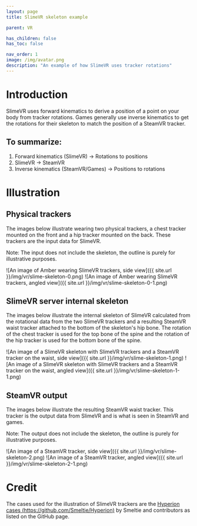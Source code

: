 ```yaml
---
layout: page
title: SlimeVR skeleton example

parent: VR

has_children: false
has_toc: false

nav_order: 1
image: /img/avatar.png
description: "An example of how SlimeVR uses tracker rotations"
---
```


# Introduction

SlimeVR uses forward kinematics to derive a position of a point on your body from tracker rotations. Games generally use inverse kinematics to get the rotations for their skeleton to match the position of a SteamVR tracker.

## To summarize:

1. Forward kinematics (SlimeVR) -> Rotations to positions
2. SlimeVR -> SteamVR
3. Inverse kinematics (SteamVR/Games) -> Positions to rotations

# Illustration

## Physical trackers

The images below illustrate wearing two physical trackers, a chest tracker mounted on the front and a hip tracker mounted on the back. These trackers are the input data for SlimeVR.

Note: The input does not include the skeleton, the outline is purely for illustrative purposes.

![An image of Amber wearing SlimeVR trackers, side view]({{ site.url }}/img/vr/slime-skeleton-0.png)
![An image of Amber wearing SlimeVR trackers, angled view]({{ site.url }}/img/vr/slime-skeleton-0-1.png)

## SlimeVR server internal skeleton

The images below illustrate the internal skeleton of SlimeVR calculated from the rotational data from the two SlimeVR trackers and a resulting SteamVR waist tracker attached to the bottom of the skeleton's hip bone. The rotation of the chest tracker is used for the top bone of the spine and the rotation of the hip tracker is used for the bottom bone of the spine.

![An image of a SlimeVR skeleton with SlimeVR trackers and a SteamVR tracker on the waist, side view]({{ site.url }}/img/vr/slime-skeleton-1.png)
![An image of a SlimeVR skeleton with SlimeVR trackers and a SteamVR tracker on the waist, angled view]({{ site.url }}/img/vr/slime-skeleton-1-1.png)

## SteamVR output

The images below illustrate the resulting SteamVR waist tracker. This tracker is the output data from SlimeVR and is what is seen in SteamVR and games.

Note: The output does not include the skeleton, the outline is purely for illustrative purposes.

![An image of a SteamVR tracker, side view]({{ site.url }}/img/vr/slime-skeleton-2.png)
![An image of a SteamVR tracker, angled view]({{ site.url }}/img/vr/slime-skeleton-2-1.png)

# Credit

The cases used for the illustration of SlimeVR trackers are the [Hyperion cases (https://github.com/Smeltie/Hyperion)](https://github.com/Smeltie/Hyperion) by Smeltie and contributors as listed on the GitHub page.
